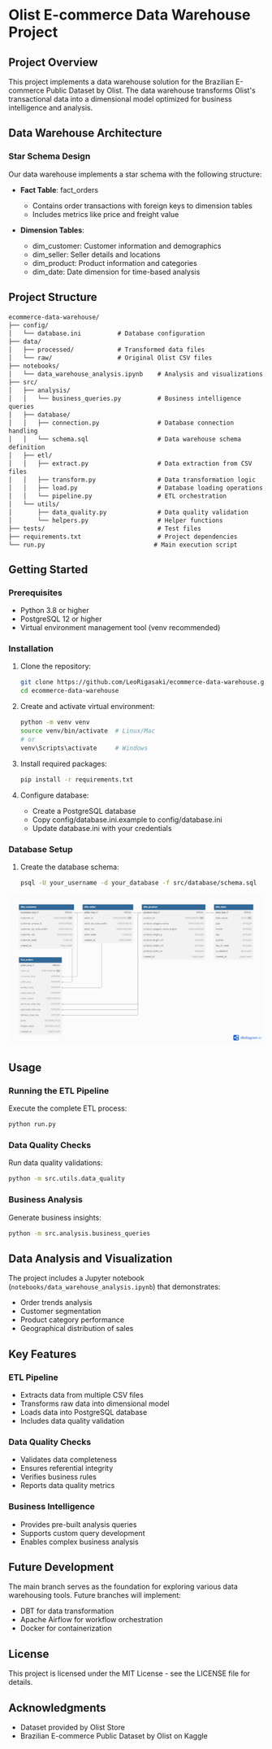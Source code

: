 # Olist E-commerce Data Warehouse Project

## Project Overview
This project implements a data warehouse solution for the Brazilian E-commerce Public Dataset by Olist. The data warehouse transforms Olist's transactional data into a dimensional model optimized for business intelligence and analysis.

## Data Warehouse Architecture

### Star Schema Design
Our data warehouse implements a star schema with the following structure:

- **Fact Table**: fact_orders
  - Contains order transactions with foreign keys to dimension tables
  - Includes metrics like price and freight value

- **Dimension Tables**:
  - dim_customer: Customer information and demographics
  - dim_seller: Seller details and locations
  - dim_product: Product information and categories
  - dim_date: Date dimension for time-based analysis

## Project Structure

```
ecommerce-data-warehouse/
├── config/
│   └── database.ini          # Database configuration
├── data/
│   ├── processed/            # Transformed data files
│   └── raw/                  # Original Olist CSV files
├── notebooks/
│   └── data_warehouse_analysis.ipynb    # Analysis and visualizations
├── src/
│   ├── analysis/
│   │   └── business_queries.py          # Business intelligence queries
│   ├── database/
│   │   ├── connection.py                # Database connection handling
│   │   └── schema.sql                   # Data warehouse schema definition
│   ├── etl/
│   │   ├── extract.py                   # Data extraction from CSV files
│   │   ├── transform.py                 # Data transformation logic
│   │   ├── load.py                      # Database loading operations
│   │   └── pipeline.py                  # ETL orchestration
│   └── utils/
│       ├── data_quality.py              # Data quality validation
│       └── helpers.py                   # Helper functions
├── tests/                               # Test files
├── requirements.txt                     # Project dependencies
└── run.py                              # Main execution script
```

## Getting Started

### Prerequisites
- Python 3.8 or higher
- PostgreSQL 12 or higher
- Virtual environment management tool (venv recommended)

### Installation
1. Clone the repository:
   ```bash
   git clone https://github.com/LeoRigasaki/ecommerce-data-warehouse.git
   cd ecommerce-data-warehouse
   ```

2. Create and activate virtual environment:
   ```bash
   python -m venv venv
   source venv/bin/activate  # Linux/Mac
   # or
   venv\Scripts\activate     # Windows
   ```

3. Install required packages:
   ```bash
   pip install -r requirements.txt
   ```

4. Configure database:
   - Create a PostgreSQL database
   - Copy config/database.ini.example to config/database.ini
   - Update database.ini with your credentials

### Database Setup
1. Create the database schema:
   ```bash
   psql -U your_username -d your_database -f src/database/schema.sql
   ```
![Database Schema Diagram](src/database/diagram/schema.png)
## Usage

### Running the ETL Pipeline
Execute the complete ETL process:
```bash
python run.py
```

### Data Quality Checks
Run data quality validations:
```bash
python -m src.utils.data_quality
```

### Business Analysis
Generate business insights:
```bash
python -m src.analysis.business_queries
```

## Data Analysis and Visualization
The project includes a Jupyter notebook (`notebooks/data_warehouse_analysis.ipynb`) that demonstrates:
- Order trends analysis
- Customer segmentation
- Product category performance
- Geographical distribution of sales

## Key Features

### ETL Pipeline
- Extracts data from multiple CSV files
- Transforms raw data into dimensional model
- Loads data into PostgreSQL database
- Includes data quality validation

### Data Quality Checks
- Validates data completeness
- Ensures referential integrity
- Verifies business rules
- Reports data quality metrics

### Business Intelligence
- Provides pre-built analysis queries
- Supports custom query development
- Enables complex business analysis

## Future Development
The main branch serves as the foundation for exploring various data warehousing tools. Future branches will implement:
- DBT for data transformation
- Apache Airflow for workflow orchestration
- Docker for containerization

## License
This project is licensed under the MIT License - see the LICENSE file for details.

## Acknowledgments
- Dataset provided by Olist Store
- Brazilian E-commerce Public Dataset by Olist on Kaggle
